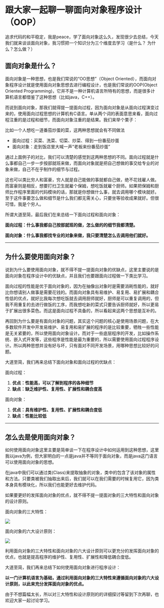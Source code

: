 # 跟大家一起聊一聊面向对象程序设计（OOP）
追求代码的和平稳定，我是peace，学了面向对象这么久，发现很少去总结，今天我们就来谈谈面向对象，我习惯把一个知识分为三个维度去学习（是什么？ 为什么？怎么做？）

## 面向对象是什么？

面向对象是一种思想，也是我们常说的“OO思想”（Object Oriented），而面向对象程序设计就是使用面向对象思想去进行编程设计，也是我们常说的OOP(Object Oriented Programming)，它并不是一种计算机语言所特有的思想，而是很多计算机语言都借鉴了这种思想（比如java，C++）。

而说到面向对象，那我们就得提一提面向过程，因为面向对象是从面向过程演变过来的，使用面向过程思想的计算机有C语言。单从两个词的表面意思来看，面向过程注重的是过程和细节，而面向对象注重的是结果。我们来举个栗子：

比如一个人想吃一道番茄炒蛋的菜，这两种思想就会有不同做法

* 面向过程：买菜、洗菜、切菜、炒菜、得到一份番茄炒蛋
* 面向对象：走到饭店里大喊一声“老板来份番茄炒蛋”

通过上面例子的对比，我们可以清楚的感觉到这两种思想的不同。面向过程就是什么事都自己一步一步按部就班来做，而面向对象就是把自己想做的事交给专业的对象来做，自己不在乎制作的细节与过程。

这也可以类比穷人和富豪，穷人就是自己能做的事就都自己做，绝不花钱雇人做。而富豪则是相反，想要打扫卫生就雇个保姆，想吃饭就雇个厨师。如果把保姆和厨师比作程序里面的代码模块的话，那就是你想做什么事，就去调用哪个模块就好。至于这件事要怎么做和细节是什么我们都无需关心，只要坐等验收成果就好。但很可惜，我是个穷人。

所谓大道至简，最后我们在来总结一下面向过程和面向对象：

**面向过程：什么事我都自己按部就班的做，怎么做的的细节我都清楚。**

**面向对象：什么事我都找专业的对象来做，我只要清楚怎么去调用他们就好。**

---------

## 为什么要使用面向对象？

说到为什么要使用面向对象，就不得不提一提面向对象的优缺点，这里主要说的是面向对象在程序设计中的优缺点，并且我们也要跟面向过程做一下类比学习。

面向过程的性能是优于面向对象的，因为在抽像出对象时是需要消耗性能的，就好比你想请别人做事是需要花钱的。而面向对象具有易维护、易复用、易扩展和耦合性低的优点，就好比我每次想吃饭就去调用厨师就好，厨师是可以重复调用的，但我不用重复的去进行做饭的工序，而我想吃新的菜式只要告诉厨师就好，所以更易于扩展出很多菜色。而这是面向过程不具备的，所以看起来这两个思想是互补的。

再回到为什么要是有面向对象的问题，其实这个问题的核心是使用场景问题，在大多数软件开发中开发易维护、易复用和易扩展的程序的是比较重要，牺牲一些性能是无关紧要的，所以使用面向对象设计。而对于一些底层程序的开发，比如操作系统、嵌入式开发等，这些程序是性能是最为重要的，所以需要使用面向过程程序设计。所以两种思想并没有好与坏，只有面对不同开发场景，用哪种思想比较好的问题。

大道至简，我们再来总结下面向对象和面向过程的优缺点：

面向过程：

1. **优点：性能高，可以了解到程序的各种细节**
2. **缺点：缺乏维护性、复用性、扩展性和耦合度高**

面向对象：

1. **优点：具有维护性、复用性、扩展性和耦合度低**
2. **缺点：性能比较低**

------------------------

## 怎么去是使用面向对象？

如何使用面向对象这里主要是简单谈一下在程序设计中如何运用到这种思想，这里我以java为例，但大家明白的一点是java并不等同于面向对象，而是java这门语言可以使用面向对象的思想。

在java中我们可以通过类(Class)来提取抽象的对象，类中的包含了该对象的属性和方法。只要类被我们抽取出来后，我们就可以在我们需要的时候复用它，因为类本身具有模块化，所以我们也能更好去维护代码。

如果要更好的发挥面向对象的优点，就不得不提一提面对象的三大特性和面向对象的设计原则。

面向对象的三大特性：

![](F:\文章\java基础\img\oop三大特性.jpg)

面向对象的六大设计原则：

![](F:\文章\java基础\img\oop六大设计原则.jpg)

利用面向对象的三大特性和面向对象的六大设计原则可以更充分的发挥面向对象的优点，也就是提高程序的维护性、复用性、扩展性和降低耦合度低。

大道至简，我们再来总结下如何使用面向对象进行程序设计：

**以一门计算机语言为基础，通过利用面向对象的三大特性来遵循面向对象的六大设计原则，以此来充分发挥面向对象的优点。**

由于不想篇幅太长，所以对三大特性和设计原则的的详细探讨等留到下次再聊，也欢迎大家一起讨论学习。